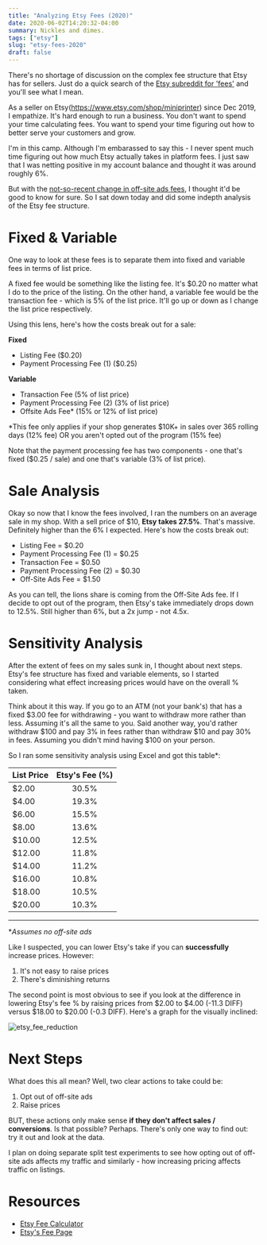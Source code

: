 ```yaml
---
title: "Analyzing Etsy Fees (2020)"
date: 2020-06-02T14:20:32-04:00
summary: Nickles and dimes.
tags: ["etsy"]
slug: "etsy-fees-2020"
draft: false
---
```


There's no shortage of discussion on the complex fee structure that Etsy has for sellers. Just do a quick search of the [Etsy subreddit for 'fees'](https://www.reddit.com/r/Etsy/search?q=fees&restrict_sr=1) and you'll see what I mean.

As a seller on Etsy(https://www.etsy.com/shop/miniprinter) since Dec 2019, I empathize. It's hard enough to run a business. You don't want to spend your time calculating fees. You want to spend your time figuring out how to better serve your customers and grow. 

I'm in this camp. Although I'm embarassed to say this - I never spent much time figuring out how much Etsy actually takes in platform fees. I just saw that I was netting positive in my account balance and thought it was around roughly 6%. 

But with the [not-so-recent change in off-site ads fees](https://www.ecommercebytes.com/2020/03/14/etsy-enrolls-all-sellers-in-its-new-offsite-ads-program/), I thought it'd be good to know for sure. So I sat down today and did some indepth analysis of the Etsy fee structure. 


# Fixed & Variable

One way to look at these fees is to separate them into fixed and variable fees in terms of list price.

A fixed fee would be something like the listing fee. It's $0.20 no matter what I do to the price of the listing. On the other hand, a variable fee would be the transaction fee - which is 5% of the list price. It'll go up or down as I change the list price respectively.

Using this lens, here's how the costs break out for a sale:

**Fixed**

- Listing Fee ($0.20)
- Payment Processing Fee (1) ($0.25)

**Variable**

- Transaction Fee (5% of list price)
- Payment Processing Fee (2) (3% of list price)
- Offsite Ads Fee* (15% or 12% of list price)

*This fee only applies if your shop generates $10K+ in sales over 365 rolling days (12% fee) OR you aren't opted out of the program (15% fee)

Note that the payment processing fee has two components - one that's fixed  ($0.25 / sale) and one that's variable (3% of list price).

# Sale Analysis

Okay so now that I know the fees involved, I ran the numbers on an average sale in my shop. With a sell price of $10, **Etsy takes 27.5%**. That's massive. Definitely higher than the 6% I expected. Here's how the costs break out:

- Listing Fee = $0.20
- Payment Processing Fee (1) = $0.25
- Transaction Fee = $0.50
- Payment Processing Fee (2) = $0.30
- Off-Site Ads Fee = $1.50

As you can tell, the lions share is coming from the Off-Site Ads fee. If I decide to opt out of the program, then Etsy's take immediately drops down to 12.5%. Still higher than 6%, but a 2x jump - not 4.5x.

# Sensitivity Analysis

After the extent of fees on my sales sunk in, I thought about next steps. Etsy's fee structure has fixed and variable elements, so I started considering what effect increasing prices would have on the overall % taken.

Think about it this way. If you go to an ATM (not your bank's) that has a fixed $3.00 fee for withdrawing - you want to withdraw more rather than less. Assuming it's all the same to you. Said another way, you'd rather withdraw $100 and pay 3% in fees rather than withdraw $10 and pay 30% in fees. Assuming you didn't mind having $100 on your person.

So I ran some sensitivity analysis using Excel and got this table*:

| List Price | Etsy's Fee (%) |
|------------|:---------------:|
| $2.00      |      30.5%      |
| $4.00      |      19.3%      |
| $6.00      |      15.5%      |
| $8.00      |      13.6%      |
| $10.00     |      12.5%      |
| $12.00     |      11.8%      |
| $14.00     |      11.2%      |
| $16.00     |      10.8%      |
| $18.00     |      10.5%      |
| $20.00     |      10.3%      |

---
**Assumes no off-site ads*

Like I suspected, you can lower Etsy's take if you can **successfully** increase prices. However:

1. It's not easy to raise prices
2. There's diminishing returns

The second point is most obvious to see if you look at the difference in lowering Etsy's fee % by raising prices from $2.00 to $4.00 (-11.3 DIFF) versus $18.00 to $20.00 (-0.3 DIFF). Here's a graph for the visually inclined:

![etsy_fee_reduction](/etsy-fees/fee_reduction.png)

# Next Steps

What does this all mean? Well, two clear actions to take could be:

1. Opt out of off-site ads
2. Raise prices

BUT, these actions only make sense **if they don't affect sales / conversions**. Is that possible? Perhaps. There's only one way to find out: try it out and look at the data. 

I plan on doing separate split test experiments to see how opting out of off-site ads affects my traffic and similarly - how increasing pricing affects traffic on listings.

# Resources

- [Etsy Fee Calculator](https://www.alura.io/resources/etsy-fee-calculator)
- [Etsy's Fee Page](https://www.etsy.com/legal/fees/)
